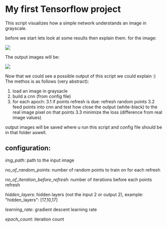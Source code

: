 # My first Tensorflow project
This script visualizes how a simple network understands an image in grayscale.

before we start lets look at some results then explain them.
for the image:  

![](https://i.imgur.com/pHELj2G.jpg")  

The output images will be:   

<img src="/result.gif?raw=true"> 


Now that we could see a possible output of this script we could explain :)
The methos is as follows (very abstract):
1. load an image in graysacle
2. build a cnn (from config file)
3. for each apoch:
	3.1 if points refresh is due: refresh random points
	3.2 feed points into cnn and test how close the output (white-black) to the real image pixel on that points
	3.3 minimize the loss (difference from real image values)

output images will be saved where u run this script and config file should be in that folder aswell.

## configuration:
*img_path*: path to the input image

*no_of_random_points*: number of random points to train on for each refresh

*no_of_iteration_before_refresh*: number of iterations before each points refresh

*hidden_layers*: hidden layers (not the input 2 or output 2), example: "hidden_layers": [17,10,17]

*learning_rate*: gradient descent learning rate

*epoch_count*: iteration count

